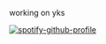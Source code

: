 working on yks 


[![spotify-github-profile](https://spotify-github-profile.kittinanx.com/api/view?uid=31ydh7uuyy43nyz4wookmt3cgt74&cover_image=true&theme=novatorem&show_offline=true&background_color=121212&interchange=false&bar_color=53b14f&bar_color_cover=false)](https://spotify-github-profile.kittinanx.com/api/view?uid=31ydh7uuyy43nyz4wookmt3cgt74&redirect=true)

